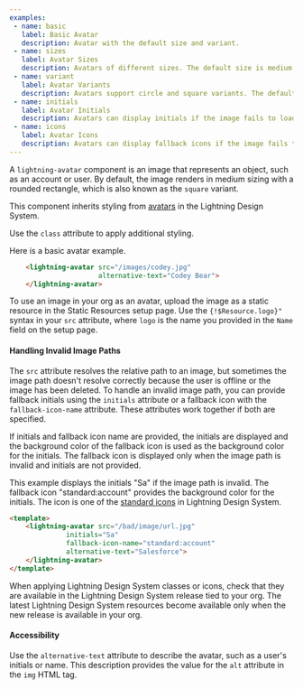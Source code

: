 ```yaml
---
examples:
 - name: basic
   label: Basic Avatar
   description: Avatar with the default size and variant.
 - name: sizes
   label: Avatar Sizes
   description: Avatars of different sizes. The default size is medium.
 - name: variant
   label: Avatar Variants
   description: Avatars support circle and square variants. The default variant is square.
 - name: initials
   label: Avatar Initials
   description: Avatars can display initials if the image fails to load.
 - name: icons
   label: Avatar Icons
   description: Avatars can display fallback icons if the image fails to load and initials are not provided.
---
```

A `lightning-avatar` component is an image that represents an object, such as
an account or user. By default, the image renders in medium sizing with a
rounded rectangle, which is also known as the `square` variant.

This component inherits styling from
[avatars](https://www.lightningdesignsystem.com/components/avatar/) in the
Lightning Design System.

Use the `class` attribute to apply additional styling.

Here is a basic avatar example.

```html
    <lightning-avatar src="/images/codey.jpg"
                      alternative-text="Codey Bear">
    </lightning-avatar>
```

To use an image in your org as an avatar, upload the image as a static resource in the Static
Resources setup page. Use the `{!$Resource.logo}"` syntax in your `src`
attribute, where `logo` is the name you provided in the `Name` field on the
setup page.

#### Handling Invalid Image Paths

The `src` attribute resolves the relative path to an image, but sometimes the
image path doesn't resolve correctly because the user is offline or the image
has been deleted. To handle an invalid image path, you can provide fallback
initials using the `initials` attribute or a fallback icon with the `fallback-icon-name`
attribute. These attributes work together if both are specified.

If initials and fallback icon name are provided, the initials are displayed and the
background color of the fallback icon is used as the background color for the initials.
The fallback icon is displayed only when the image path is invalid and initials are
not provided.

This example displays the initials "Sa" if the image path is invalid. The fallback icon
 "standard:account" provides the background color for the initials. The icon is one of the
 [standard icons](https://www.lightningdesignsystem.com/icons/#standard)
in Lightning Design System.

```html
<template>
    <lightning-avatar src="/bad/image/url.jpg"
              initials="Sa"
              fallback-icon-name="standard:account"
              alternative-text="Salesforce">
    </lightning-avatar>
</template>
```

When applying Lightning Design System classes or icons, check that they are
available in the Lightning Design System release tied to your org. The latest
Lightning Design System resources become available only when the new release
is available in your org.

#### Accessibility

Use the `alternative-text` attribute to describe the avatar, such as a user's
initials or name. This description provides the value for the `alt` attribute
in the `img` HTML tag.
